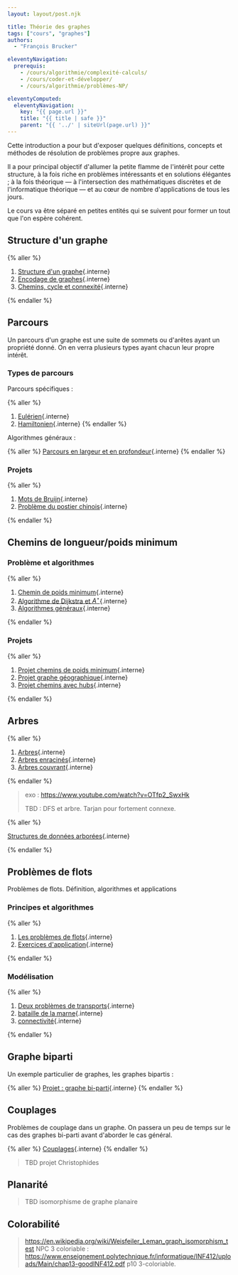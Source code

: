 ```yaml
---
layout: layout/post.njk

title: Théorie des graphes
tags: ["cours", "graphes"]
authors:
  - "François Brucker"

eleventyNavigation:
  prerequis:
    - /cours/algorithmie/complexité-calculs/
    - /cours/coder-et-développer/
    - /cours/algorithmie/problèmes-NP/

eleventyComputed:
  eleventyNavigation:
    key: "{{ page.url }}"
    title: "{{ title | safe }}"
    parent: "{{ '../' | siteUrl(page.url) }}"
---
```


Cette introduction a pour but d'exposer quelques définitions, concepts et méthodes de résolution de problèmes propre aux graphes.

Il a pour principal objectif d'allumer la petite flamme de l'intérêt pour cette structure, à la fois riche en problèmes intéressants et en solutions élégantes ; à la fois théorique — à l'intersection des mathématiques discrètes et de l'informatique théorique — et au cœur de nombre d'applications de tous les jours.

Le cours va être séparé en petites entités qui se suivent pour former un tout que l'on espère cohérent.

## <span id="structure"></span> Structure d'un graphe

{% aller %}

1. [Structure d'un graphe](structure){.interne}
2. [Encodage de graphes](encodage){.interne}
3. [Chemins, cycle et connexité](chemins-cycles-connexite){.interne}

{% endaller %}

## Parcours

Un parcours d'un graphe est une suite de sommets ou d'arêtes ayant un propriété donné. On en verra plusieurs types ayant chacun leur propre intérêt.

### Types de parcours

Parcours spécifiques :

{% aller %}

1. [Eulérien](parcours-eulériens){.interne}
2. [Hamiltonien](parcours-hamiltoniens){.interne}
{% endaller %}

Algorithmes généraux :

{% aller %}
[Parcours en largeur et en profondeur](parcours-largeur-profondeur){.interne}
{% endaller %}

### Projets

{% aller %}

1. [Mots de Bruijn](projet-mots-bruijn){.interne}
2. [Problème du postier chinois](projet-postier-chinois){.interne}

{% endaller %}

## Chemins de longueur/poids minimum

### <span id="chemin-problèmes"></span> Problème et algorithmes

{% aller %}

1. [Chemin de poids minimum](chemin-poids-min-problème){.interne}
2. [Algorithme de Dijkstra et $A^\star$](chemin-poids-min-positif){.interne}
3. [Algorithmes généraux](chemin-poids-min-cas-général){.interne}

{% endaller %}

### <span id="projet-chemin-poids-min"></span> Projets

{% aller %}

1. [Projet chemins de poids minimum](projet-chemins-min){.interne}
2. [Projet graphe géographique](projet-graphe-géographique){.interne}
3. [Projet chemins avec hubs](projet-chemins-hub){.interne}

{% endaller %}

## Arbres

{% aller %}

1. [Arbres](arbres){.interne}
2. [Arbres enracinés](arbres-enracinés){.interne}
3. [Arbres couvrant](arbres-couvrants){.interne}

{% endaller %}

> exo : <https://www.youtube.com/watch?v=OTfp2_SwxHk>
>
> TBD : DFS et arbre. Tarjan pour fortement connexe.

{% aller %}

[Structures de données arborées](structures-arborées){.interne}

{% endaller %}

## Problèmes de flots

Problèmes de flots. Définition, algorithmes et applications

### Principes et algorithmes

{% aller %}

1. [Les problèmes de flots](flots){.interne}
2. [Exercices d'application](flots-exercices){.interne}

{% endaller %}

### <span id="projet-flots"></span> Modélisation

{% aller %}

1. [Deux problèmes de transports](projet-flots-modélisation){.interne}
2. [bataille de la marne](projet-bataille-de-la-marne){.interne}
3. [connectivité](connectivité){.interne}

{% endaller %}

## Graphe biparti

Un exemple particulier de graphes, les graphes bipartis :

{% aller %}
[Projet : graphe bi-parti](graphe-biparti){.interne}
{% endaller %}

## Couplages

Problèmes de couplage dans un graphe. On passera un peu de temps sur le cas des graphes bi-parti avant d'aborder le cas général.

{% aller %}
[Couplages](./couplages/){.interne}
{% endaller %}

> TBD projet Christophides

## Planarité

> TBD isomorphisme de graphe planaire

## Colorabilité

> <https://en.wikipedia.org/wiki/Weisfeiler_Leman_graph_isomorphism_test>
> NPC 3 coloriable : <https://www.enseignement.polytechnique.fr/informatique/INF412/uploads/Main/chap13-goodINF412.pdf> p10 3-coloriable.
